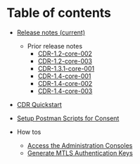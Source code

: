 # Table of contents
* [Release notes (current)](docs/relnotes_CDR-1.5-core-001.md)
  * Prior release notes
    * [CDR-1.2-core-002](docs/relnotes_CDR-1.2-core-002.md)
    * [CDR-1.2-core-003](docs/relnotes_CDR-1.2-core-003.md)
    * [CDR-1.3.1-core-001](docs/relnotes_CDR-1.3.1-core-001.md)
    * [CDR-1.4-core-001](docs/relnotes_CDR-1.4-core-001.md)
    * [CDR-1.4-core-002](docs/relnotes_CDR-1.4-core-002.md)
    * [CDR-1.4-core-003](docs/relnotes_CDR-1.4-core-003.md)
    
* [CDR Quickstart](docs/quickstart.md)
* [Setup Postman Scripts for Consent](docs/postman.md)
* How tos
    * [Access the Administration Consoles](docs/howto_adminconsoles.md)
    * [Generate MTLS Authentication Keys](docs/howto_generatecerts.md)
